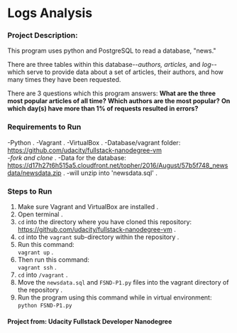 # **Logs Analysis**

### Project Description:
  This program uses python and PostgreSQL to read a database, "news."

  There are three tables within this database--_authors, articles,_ and _log_--
  which serve to provide data about a set of articles, their authors, and
  how many times they have been requested.

  There are 3 questions which this program answers:
    **What are the three most popular articles of all time?**
    **Which authors are the most popular?**
    **On which day(s) have more than 1% of requests resulted in errors?**

### Requirements to Run
  -Python . 
  -Vagrant . 
  -VirtualBox . 
  -Database/vagrant folder: https://github.com/udacity/fullstack-nanodegree-vm  
    -_fork and clone_ . 
  -Data for the database:   https://d17h27t6h515a5.cloudfront.net/topher/2016/August/57b5f748_newsdata/newsdata.zip . 
    -will unzip into 'newsdata.sql' . 

### Steps to Run
1. Make sure Vagrant and VirtualBox are installed . 
2. Open terminal . 
3. `cd` into the directory where you have cloned this repository:  
    https://github.com/udacity/fullstack-nanodegree-vm . 
4. `cd` into the `vagrant` sub-directory within the repository . 
5. Run this command:  
    `vagrant up` . 
6. Then run this command:  
    `vagrant ssh` . 
7. `cd` into `/vagrant` . 
8. Move the `newsdata.sql` and `FSND-P1.py` files into the vagrant directory of the repository . 
9. Run the program using this command while in virtual environment: `python FSND-P1.py`   
  
  
#### **Project from: Udacity Fullstack Developer Nanodegree**
